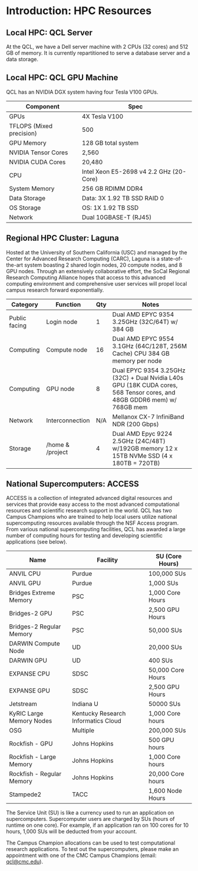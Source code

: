 # Introduction: HPC Resources

## Local HPC: QCL Server
At the QCL, we have a Dell server machine with 2 CPUs (32 cores) and 512 GB of memory. It is currently repartitioned to serve a database server and a data storage.

## Local HPC: QCL GPU Machine
QCL has an NVIDIA DGX system having four Tesla V100 GPUs. 

| Component                	| Spec                                    	|
|--------------------------	|-----------------------------------------	|
| GPUs                     	| 4X Tesla V100                           	|
| TFLOPS (Mixed precision) 	| 500                                     	|
| GPU Memory               	| 128 GB total system                     	|
| NVIDIA Tensor Cores      	| 2,560                                   	|
| NVIDIA CUDA Cores        	| 20,480                                  	|
| CPU                      	| Intel Xeon E5-2698 v4 2.2 GHz (20-Core) 	|
| System Memory            	| 256 GB RDIMM DDR4                       	|
| Data Storage             	| Data: 3X 1.92 TB SSD RAID 0             	|
| OS Storage               	| OS: 1X 1.92 TB SSD                      	|
| Network                  	| Dual 10GBASE-T (RJ45)                   	|

## Regional HPC Cluster: Laguna

Hosted at the University of Southern California (USC) and managed by the Center for Advanced Research Computing (CARC), Laguna is a state-of-the-art system boasting 2 shared login nodes, 20 compute nodes, and 8 GPU nodes. Through an extensively collaborative effort, the SoCal Regional Research Computing Alliance hopes that access to this advanced computing environment and comprehensive user services will propel local campus research forward exponentially.


|     Category         	|     Function            	|     Qty    	|     Notes                                                                                                                          	|
|----------------------	|-------------------------	|------------	|------------------------------------------------------------------------------------------------------------------------------------	|
|     Public facing    	|     Login node          	|     1      	|     Dual AMD EPYC 9354 3.25GHz (32C/64T) w/   384 GB                                                                               	|
|     Computing        	|     Compute node        	|     16     	|     Dual AMD EPYC 9554 3.1GHz (64C/128T,   256M Cache) CPU     384 GB memory per node                                              	|
|     Computing        	|     GPU node            	|     8      	|     Dual EPYC 9354 3.25GHz (32C) + Dual   Nvidia L40s GPU (18K CUDA cores, 568 Tensor cores, and 48GB GDDR6 mem) w/   768GB mem    	|
|     Network          	|     Interconnection     	|     N/A    	|     Mellanox CX-7 InfiniBand NDR (200 Gbps)                                                                                        	|
|     Storage          	|     /home & /project    	|     4      	|     Dual AMD Epyc 9224 2.5GHz (24C/48T) w/192GB memory 12 x 15TB NVMe SSD (4 x 180TB = 720TB)                                  	|

## National Supercomputers: ACCESS

ACCESS is a collection of integrated advanced digital resources and services that provide easy access to the most advanced computational resources and scientific research support in the world. QCL has two Campus Champions who are trained to help local users utilize national supercomputing resources available through the NSF Access program. From various national supercomputing facilities, QCL has awarded a large number of computing hours for testing and developing scientific applications (see below).

| Name                      	| Facility                            	| SU (Core Hours)   	|
|---------------------------	|-------------------------------------	|-------------------	|
| ANVIL CPU                 	| Purdue                              	| 100,000 SUs       	|
| ANVIL GPU                 	| Purdue                              	| 1,000 SUs         	|
| Bridges Extreme Memory    	| PSC                                 	| 1,000 Core Hours  	|
| Bridges-2 GPU             	| PSC                                 	| 2,500 GPU Hours   	|
| Bridges-2 Regular Memory  	| PSC                                 	| 50,000 SUs        	|
| DARWIN Compute Node       	| UD                                  	| 20,000 SUs        	|
| DARWIN GPU                	| UD                                  	| 400 SUs           	|
| EXPANSE CPU               	| SDSC                                	| 50,000 Core Hours 	|
| EXPANSE GPU               	| SDSC                                	| 2,500 GPU Hours   	|
| Jetstream                 	| Indiana U                           	| 50000 SUs         	|
| KyRIC Large Memory Nodes  	| Kentucky Research Informatics Cloud 	| 1,000 Core hours  	|
| OSG                       	| Multiple                            	| 200,000 SUs       	|
| Rockfish - GPU            	| Johns Hopkins                       	| 500 GPU hours     	|
| Rockfish - Large Memory   	| Johns Hopkins                       	| 1,000 Core hours  	|
| Rockfish - Regular Memory 	| Johns Hopkins                       	| 20,000 Core hours 	|
| Stampede2                 	| TACC                                	| 1,600 Node Hours  	|

The Service Unit (SU) is like a currency used to run an application on supercomputers. Supercomputer users are charged by SUs (hours of runtime on one core). For example, if an application ran on 100 cores for 10 hours, 1,000 SUs will be deducted from your account.

The Campus Champion allocations can be used to test computational research applications. To test out the supercomputers, please make an appointment with one of the CMC Campus Champions (email: qcl@cmc.edu).
